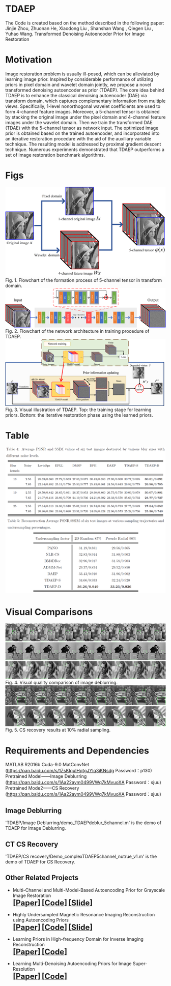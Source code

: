 # TDAEP
The Code is created based on the method described in the following paper: Jinjie Zhou, Zhuonan He, Xiaodong Liu , Shanshan Wang , Qiegen Liu , Yuhao Wang.
Transformed Denoising Autoencoder Prior for Image Restoration
# Motivation
Image restoration problem is usually ill-posed, which can be alleviated by learning image prior. Inspired by considerable performance of utilizing priors in pixel domain and wavelet domain jointly, we propose a novel transformed denoising autoencoder as prior (TDAEP). The core idea behind TDAEP is to enhance the classical denoising autoencoder (DAE) via transform domain, which captures complementary information from multiple views. Specifically, 1-level nonorthogonal wavelet coefficients are used to form 4-channel feature images. Moreover, a 5-channel tensor is obtained by stacking the original image under the pixel domain and 4-channel feature images under the wavelet domain. Then we train the transformed DAE (TDAE) with the 5-channel tensor as network input. The optimized image prior is obtained based on the trained autoencoder, and incorporated into an iterative restoration procedure with the aid of the auxiliary variable technique. The resulting model is addressed by proximal gradient descent technique. Numerous experiments demonstrated that TDAEP outperforms a set of image restoration benchmark algorithms.
# Figs
![repeat-TDAEP](https://github.com/yqx7150/TDAEP/blob/master/Figs/flowchart_5-channel%20tensor.png)
Fig. 1. Flowchart of the formation process of 5-channel tensor in transform domain.
![repeat-TDAEP](https://github.com/yqx7150/TDAEP/blob/master/Figs/network%20architecture.png)
Fig. 2. Flowchart of the network architecture in training procedure of TDAEP.
![repeat-TDAEP](https://github.com/yqx7150/TDAEP/blob/master/Figs/iteration.png)
Fig. 3. Visual illustration of TDAEP. Top: the training stage for learning priors. Bottom: the
iterative restoration phase using the learned priors.
# Table
![repeat-TDAEP](https://github.com/yqx7150/TDAEP/blob/master/Figs/Table1_Image%20Deblurring.PNG)
![repeat-TDAEP](https://github.com/yqx7150/TDAEP/blob/master/Figs/Table2_CS%20Recovery.PNG)
# Visual Comparisons
![repeat-TDAEP](https://github.com/yqx7150/TDAEP/blob/master/Figs/fig10A_result_Image%20Deblurring.png)
![repeat-TDAEP](https://github.com/yqx7150/TDAEP/blob/master/Figs/fig10B_result_Image%20Deblurring.png)
![repeat-TDAEP](https://github.com/yqx7150/TDAEP/blob/master/Figs/fig10C_result_Image%20Deblurring.png)
Fig. 4. Visual quality comparison of image deblurring.
![repeat-TDAEP](https://github.com/yqx7150/TDAEP/blob/master/Figs/fig13A_result_CS%20Recovery.png)
![repeat-TDAEP](https://github.com/yqx7150/TDAEP/blob/master/Figs/fig13B_result_CS%20Recovery.png)
Fig. 5. CS recovery results at 10% radial sampling.

# Requirements and Dependencies
  MATLAB R2016b
  Cuda-9.0
  MatConvNet
  (https://pan.baidu.com/s/1ZsKlquIHqtgJYlq3iKNsdg Password：p130)
  Pretrained Model——Image Deblurring
  (https://pan.baidu.com/s/1Aa22avm0499VWq7kMvuoXA Password：sjuu)
  Pretrained Mode2——CS Recovery
  (https://pan.baidu.com/s/1Aa22avm0499VWq7kMvuoXA Password：sjuu)
  
## Image Deblurring
'TDAEP/Image Deblurring/demo_TDAEPdeblur_5channel.m' is the demo of TDAEP for Image Deblurring.
## CT CS Recovery
'TDAEP/CS recovery/Demo_complexTDAEP5channel_nutrue_v1.m' is the demo of TDAEP for CS Recovery.
## Other Related Projects
  * Multi-Channel and Multi-Model-Based Autoencoding Prior for Grayscale Image Restoration  
[<font size=5>**[Paper]**</font>](https://ieeexplore.ieee.org/stamp/stamp.jsp?tp=&arnumber=8782831)   [<font size=5>**[Code]**</font>](https://github.com/yqx7150/MEDAEP)   [<font size=5>**[Slide]**</font>](https://github.com/yqx7150/EDAEPRec/tree/master/Slide)

  * Highly Undersampled Magnetic Resonance Imaging Reconstruction using Autoencoding Priors  
[<font size=5>**[Paper]**</font>](https://cardiacmr.hms.harvard.edu/files/cardiacmr/files/liu2019.pdf)  [<font size=5>**[Code]**</font>](https://github.com/yqx7150/EDAEPRec)   [<font size=5>**[Slide]**</font>](https://github.com/yqx7150/EDAEPRec/tree/master/Slide)

  * Learning Priors in High-frequency Domain for Inverse Imaging Reconstruction  
[<font size=5>**[Paper]**</font>](https://arxiv.org/ftp/arxiv/papers/1910/1910.11148.pdf)   [<font size=5>**[Code]**</font>](https://github.com/yqx7150/HFDAEP)
 
  * Learning Multi-Denoising Autoencoding Priors for Image Super-Resolution  
[<font size=5>**[Paper]**</font>](https://www.sciencedirect.com/science/article/pii/S1047320318302700)   [<font size=5>**[Code]**</font>](https://github.com/yqx7150/MDAEP-SR)


